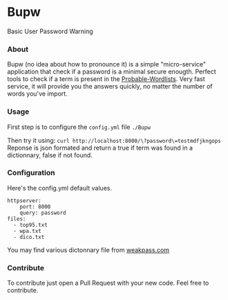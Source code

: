 Bupw
=========
Basic User Password Warning

### About
Bupw (no idea about how to pronounce it) is a simple "micro-service" application that check if a password is a minimal secure enougth.
Perfect tools to check if a term is present in the [Probable-Wordlists](https://github.com/berzerk0/Probable-Wordlists).
Very fast service, it will provide you the answers quickly, no matter the number of words you've import.


### Usage
First step is to configure the `config.yml` file
`./Bupw`

Then try it using: `curl http://localhost:8000/\?password\=testmdfjkngops`
Reponse is json formated and return a true if term was found in a dictionnary, false if not found.


### Configuration
Here's the config.yml default values.
```
httpserver:
    port: 8000
    query: password
files:
  - top95.txt
  - wpa.txt
  - dico.txt

```

You may find various dictonnary file from [weakpass.com](https://weakpass.com/)

### Contribute
To contribute just open a Pull Request with your new code. Feel free to contribute.